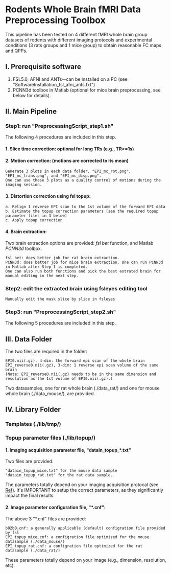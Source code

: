 # Rodents Whole Brain fMRI Data Preprocessing Toolbox
This pipeline has been tested on 4 different fMRI whole brain group datasets of rodents with different imaging protocols and experimental conditions (3 rats groups and 1 mice group) to obtain reasonable FC maps and QPPs.

## I. Prerequisite software
1. FSL5.0, AFNI and ANTs--can be installed on a PC (see "SoftwareInstallation_fsl_afni_ants.txt")
2. PCNN3d toolbox in Matlab (optional for mice brain preprocessing, see below for details). 

## II. Main Pipeline
### Step1: run "PreprocessingScript_step1.sh"
The following 4 procedures are included in this step.
#### 1. Slice time correction: optional for long TRs (e.g., TR>=1s)
#### 2. Motion correction: (motions are corrected to its mean)
    Generate 3 plots in each data folder, "EPI_mc_rot.png", "EPI_mc_trans.png", and "EPI_mc_disp.png". 
    One can use these 3 plots as a quality control of motions during the imaging session.
#### 3. Distortion correction using fsl topup: 
    a. Relign 1 reverse EPI scan to the 1st volume of the forward EPI data 
    b. Estimate the topup correction parameters (see the required topup parameter files in 3 below) 
    c. Apply topup correction
#### 4. Brain extraction: 
Two brain extraction options are provided: *fsl bet* function, and Matlab *PCNN3d* toolbox. 

    fsl bet: does better job for rat brain extraction.
    PCNN3d: does better job for mice brain extraction. One can run PCNN3d in Matlab after Step 1 is completed. 
    One can also run both functions and pick the best extrated brain for manual editing in the next step.
    
### Step2: edit the extracted brain using fsleyes editing tool
    Manually edit the mask slice by slice in fsleyes
### Step3: run "PreprocessingScript_step2.sh"
The following 5 procedures are included in this step.

## III. Data Folder 
The two files are required in the folder:

    EPI0.nii(.gz), 4-dim: the forward epi scan of the whole brain
    EPI_reverse0.nii(.gz), 3-dim: 1 reverse epi scan volume of the same brain
    (Note: EPI_reverse0.nii(.gz) needs to be in the same dimension and resolution as the 1st volume of EPI0.nii(.gz).)
Two datasamples, one for rat whole brain (./data_rat/) and one for mouse whole brain (./data_mouse/), are provided.     

## IV. Library Folder 
### Templates (./lib/tmp/)
### Topup parameter files (./lib/topup/)
#### 1. Imaging acquisition parameter file, "datain_topup_\*.txt"
Two files are provided: 

    "datain_topup_mice.txt" for the mouse data sample
    "datain_topup_rat.txt" for the rat data sample.
The parameters totally depend on your imaging acquisition protocal (see [Ref](https://fsl.fmrib.ox.ac.uk/fsl/fslwiki/topup/TopupUsersGuide#A--datain)). It's IMPORTANT to setup the correct parameters, as they significantly impact the final results. 
#### 2. Image parameter configuration file, "\*.cnf": 
The above 3 "\*.cnf" files are provided:

    b02b0.cnf: a generally applicable (default) configration file provided by fsl 
    EPI_topup_mice.cnf: a configration file optimized for the mouse datasample (./data_mouse/)
    EPI_topup_rat.cnf: a configration file optimized for the rat datasample (./data_rat/)
These parameters totally depend on your image (e.g., dimension, resolution, etc). 
  




